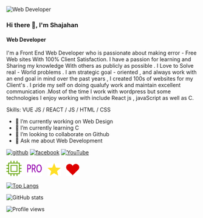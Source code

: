![Web Developer](https://scontent.fcgp3-2.fna.fbcdn.net/v/t39.30808-6/260824187_1325896914531846_1611307551061698924_n.jpg?_nc_cat=109&ccb=1-7&_nc_sid=09cbfe&_nc_ohc=DACyPqLscSYAX9G_KzV&_nc_ht=scontent.fcgp3-2.fna&oh=00_AT-JlVXPoUJyiHgGWk_0rJtxlYNrGUml1BRz8R8IKQQCFQ&oe=631B9AAF)


### Hi there 👋, I'm Shajahan
#### Web Developer


I'm a Front End Web Developer who is passionate about making error - Free Web sites With 100% Client Satisfaction. I have a passion for learning and Sharing my knowledge With others as publicly as possible . I Love to Solve real - World problems . I am strategic goal - oriented , and always work with an end goal in mind over the past years ,  I created 100s of websites for my Client's . I pride my self on doing qualufy work and maintain excellent communication .Most of the time I work with wordpress but some technologies I enjoy working with include React js , javaScript as well as C.

Skills: VUE JS / REACT / JS / HTML / CSS

- 🔭 I’m currently working on Web Design 
- 🌱 I’m currently learning C 
- 👯 I’m looking to collaborate on Github 
- 💬 Ask me about Web Development 


[<img src='https://cdn.jsdelivr.net/npm/simple-icons@3.0.1/icons/github.svg' alt='github' height='40'>](https://github.com/https://github.com/mdshahzhan)  [<img src='https://cdn.jsdelivr.net/npm/simple-icons@3.0.1/icons/facebook.svg' alt='facebook' height='40'>](https://www.facebook.com/https://www.facebook.com/md.shahzahan.33)  [<img src='https://cdn.jsdelivr.net/npm/simple-icons@3.0.1/icons/youtube.svg' alt='YouTube' height='40'>](https://www.youtube.com/channel/https://www.youtube.com/channel/UCytbZ_l9lRD7aGwngS6is5w)  

<a href='https://docs.github.com/en/developers'><img src='https://raw.githubusercontent.com/acervenky/animated-github-badges/master/assets/devbadge.gif' width='40' height='40'></a> <a href='https://github.com/pricing'><img src='https://raw.githubusercontent.com/acervenky/animated-github-badges/master/assets/pro.gif' width='40' height='40'></a> <a href='https://stars.github.com/'><img src='https://raw.githubusercontent.com/acervenky/animated-github-badges/master/assets/starbadge.gif' width='35' height='35'></a> <a href='https://docs.github.com/en/github/supporting-the-open-source-community-with-github-sponsors'><img src='https://raw.githubusercontent.com/acervenky/animated-github-badges/master/assets/sponsorbadge.gif' width='35' height='35'></a> 

[![Top Langs](https://github-readme-stats.vercel.app/api/top-langs/?username=https://github.com/mdshahzhan)](https://github.com/anuraghazra/github-readme-stats)

![GitHub stats](https://github-readme-stats.vercel.app/api?username=https://github.com/mdshahzhan&show_icons=true)  

![Profile views](https://gpvc.arturio.dev/https://github.com/mdshahzhan)  
